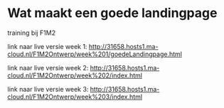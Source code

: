 # Wat maakt een goede landingpage
training bij F1M2


link naar live versie week 1: http://31658.hosts1.ma-cloud.nl/F1M2Ontwerp/week%201/goedeLandingpage.html

link naar live versie week 2: http://31658.hosts1.ma-cloud.nl/F1M2Ontwerp/week%202/index.html

link naar live versie week 3: http://31658.hosts1.ma-cloud.nl/F1M2Ontwerp/week%203/index.html